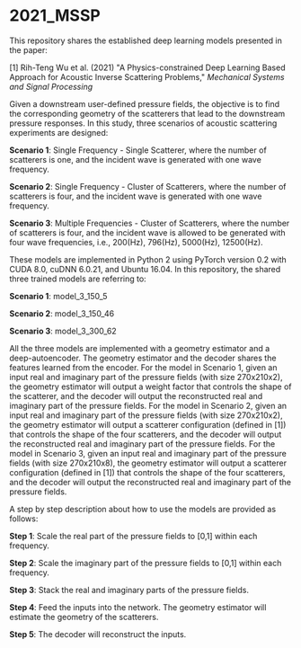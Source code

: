 # 2021_MSSP
This repository shares the established deep learning models presented in the paper: 

[1] Rih-Teng Wu et al. (2021) "A Physics-constrained Deep Learning Based Approach for Acoustic Inverse Scattering Problems," *Mechanical Systems and Signal Processing*

Given a downstream user-defined pressure fields, the objective is to find the corresponding geometry of the scatterers that lead to the downstream pressure responses. In this study, three scenarios of acoustic scattering experiments are designed:

**Scenario 1**: Single Frequency - Single Scatterer, where the number of scatterers is one, and the incident wave is generated with one wave frequency.

**Scenario 2**: Single Frequency - Cluster of Scatterers, where the number of scatterers is four, and the incident wave is generated with one wave frequency.

**Scenario 3**: Multiple Frequencies - Cluster of Scatterers, where the number of scatterers is four, and the incident wave is allowed to be generated with four wave frequencies, i.e., 200(Hz), 796(Hz), 5000(Hz), 12500(Hz).

These models are implemented in Python 2 using PyTorch version 0.2 with CUDA 8.0, cuDNN 6.0.21, and Ubuntu 16.04. In this repository, the shared three trained models are referring to:

**Scenario 1**: model_3_150_5

**Scenario 2**: model_3_150_46

**Scenario 3**: model_3_300_62

All the three models are implemented with a geometry estimator and a deep-autoencoder. The geometry estimator and the decoder shares the features learned from the encoder. For the model in Scenario 1, given an input real and imaginary part of the pressure fields (with size 270x210x2), the geometry estimator will output a weight factor that controls the shape of the scatterer, and the decoder will output the reconstructed real and imaginary part of the pressure fields. For the model in Scenario 2, given an input real and imaginary part of the pressure fields (with size 270x210x2), the geometry estimator will output a scatterer configuration (defined in [1]) that controls the shape of the four scatterers, and the decoder will output the reconstructed real and imaginary part of the pressure fields. For the model in Scenario 3, given an input real and imaginary part of the pressure fields (with size 270x210x8), the geometry estimator will output a scatterer configuration (defined in [1]) that controls the shape of the four scatterers, and the decoder will output the reconstructed real and imaginary part of the pressure fields.

A step by step description about how to use the models are provided as follows:

**Step 1**: Scale the real part of the pressure fields to [0,1] within each frequency.

**Step 2**: Scale the imaginary part of the pressure fields to [0,1] within each frequency.

**Step 3**: Stack the real and imaginary parts of the pressure fields.

**Step 4**: Feed the inputs into the network. The geometry estimator will estimate the geometry of the scatterers.

**Step 5**: The decoder will reconstruct the inputs.





